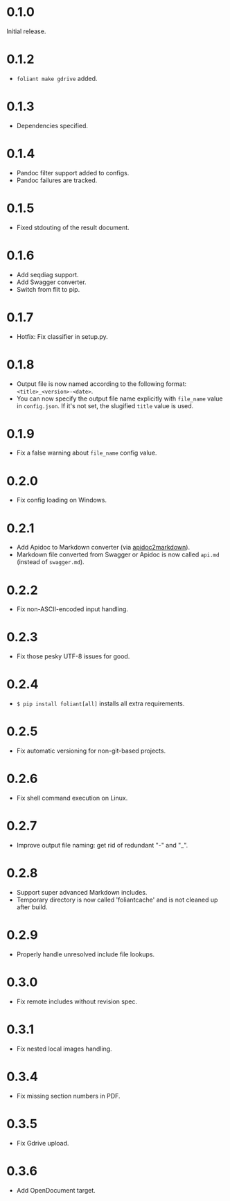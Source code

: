# 0.1.0

Initial release.

# 0.1.2

- ```foliant make gdrive``` added.

# 0.1.3

- Dependencies specified.

# 0.1.4

- Pandoc filter support added to configs.
- Pandoc failures are tracked.

# 0.1.5

- Fixed stdouting of the result document.

# 0.1.6

- Add seqdiag support.
- Add Swagger converter.
- Switch from flit to pip.

# 0.1.7

- Hotfix: Fix classifier in setup.py.

# 0.1.8

- Output file is now named according to the following format:
  `<title>_<version>-<date>`.
- You can now specify the output file name explicitly with `file_name` value
  in `config.json`. If it's not set, the slugified `title` value is used.

# 0.1.9

- Fix a false warning about `file_name` config value.

# 0.2.0

- Fix config loading on Windows.

# 0.2.1

- Add Apidoc to Markdown converter
  (via [apidoc2markdown](https://github.com/moigagoo/apidoc2markdown)).
- Markdown file converted from Swagger or Apidoc is now called `api.md`
  (instead of `swagger.md`).

# 0.2.2

- Fix non-ASCII-encoded input handling.

# 0.2.3

- Fix those pesky UTF-8 issues for good.

# 0.2.4

- ``$ pip install foliant[all]`` installs all extra requirements.

# 0.2.5

- Fix automatic versioning for non-git-based projects.

# 0.2.6

- Fix shell command execution on Linux.

# 0.2.7

- Improve output file naming: get rid of redundant "-" and "_".

# 0.2.8

- Support super advanced Markdown includes.
- Temporary directory is now called 'foliantcache' and is not
  cleaned up after build.

# 0.2.9

- Properly handle unresolved include file lookups.

# 0.3.0

- Fix remote includes without revision spec.

# 0.3.1

- Fix nested local images handling.

# 0.3.4

- Fix missing section numbers in PDF.

# 0.3.5

- Fix Gdrive upload.

# 0.3.6

- Add OpenDocument target.

